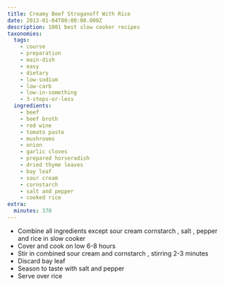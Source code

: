 ```yaml
---
title: Creamy Beef Stroganoff With Rice
date: 2013-01-04T00:00:00.000Z
description: 1001 best slow cooker recipes
taxonomies:
  tags:
    - course
    - preparation
    - main-dish
    - easy
    - dietary
    - low-sodium
    - low-carb
    - low-in-something
    - 3-steps-or-less
  ingredients:
    - beef
    - beef broth
    - red wine
    - tomato paste
    - mushrooms
    - onion
    - garlic cloves
    - prepared horseradish
    - dried thyme leaves
    - bay leaf
    - sour cream
    - cornstarch
    - salt and pepper
    - cooked rice
extra:
  minutes: 370
---
```

 - Combine all ingredients except sour cream cornstarch , salt , pepper and rice in slow cooker
 - Cover and cook on low 6-8 hours
 - Stir in combined sour cream and cornstarch , stirring 2-3 minutes
 - Discard bay leaf
 - Season to taste with salt and pepper
 - Serve over rice

